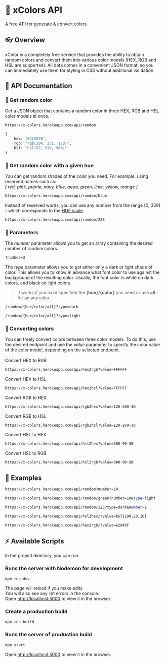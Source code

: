 # :rainbow: xColors API

A free API for generate &amp; convert colors.

## :eyeglasses: Overview
xColor is a completely free service that provides the ability to obtain random colors and convert them into various color models (HEX, RGB and HSL are supported). All data comes in a convenient JSON format, so you can immediately use them for styling in CSS without additional validation.

## :page_facing_up: API Documentation

### :game_die: Get random color
Get a JSON object that contains a random color in three HEX, RGB and HSL color models at once.
```sh
https://x-colors.herokuapp.com/api/random
```
```sh
{
    hex: "#CCFB7B",
    rgb: "rgb(204, 251, 123)",
    hsl: "hsl(82, 51%, 98%)"
}
```

### :art: Get random color with a given hue
You can get random shades of the color you need. For example, using reserved names such as: 
<br>
<i>[ red, pink, puprle, navy, blue, aqua, green, lime, yellow, orange ]</i>
<br>
```sh
https://x-colors.herokuapp.com/api/random/blue
```
Instead of reserved words, you can use any number from the range [0, 359] - which corresponds to the [HUE scale](https://en.wikipedia.org/wiki/Hue).
```sh
https://x-colors.herokuapp.com/api/random/228
```

### :wrench: Parameters
The <i>number</i> parameter allows you to get an array containing the desired number of random colors.
```sh
?number=3
```
The <i>type</i> parameter allows you to get either only a dark or light shade of color. This allows you to know in advance what font color to use against the background of the resulting color. Usually, the font color is white on dark colors, and black on light colors.
> It works if you have specified the <b>{hue}/{color}</b> you need or use <b>all</b> - for an any color.
```sh
/random/{hue/color/all}?type=dark
```
```sh
/random/{hue/color/all}?type=light
```


### :arrows_counterclockwise: Converting сolors
You can freely convert colors between three color models. To do this, use the desired endpoint and use the <i>value</i> parameter to specify the color value of the color model, depending on the selected endpoint.
<br><br>
Convert HEX to RGB
```sh
https://x-colors.herokuapp.com/api/hex2rgb?value=FFFFFF
```
Convert HEX to HSL
```sh
https://x-colors.herokuapp.com/api/hex2hsl?value=FFFFFF
```
Convert RGB to HEX
```sh
https://x-colors.herokuapp.com/api/rgb2hex?value=120-200-30
```
Convert RGB to HSL
```sh
https://x-colors.herokuapp.com/api/rgb2hsl?value=120-200-30
```
Convert HSL to HEX
```sh
https://x-colors.herokuapp.com/api/hsl2hex?value=300-90-50
```
Convert HSL to RGB
```sh
https://x-colors.herokuapp.com/api/hsl2rgb?value=300-90-50
```

## :dart: Examples
```sh
https://x-colors.herokuapp.com/api/random?number=10
```
```sh
https://x-colors.herokuapp.com/api/random/green?number=10&type=light
```
```sh
https://x-colors.herokuapp.com/api/random/123?type=dark&number=2
```
```sh
https://x-colors.herokuapp.com/api/hsl2hex/?value=hsl(200,20,10)
```
```sh
https://x-colors.herokuapp.com/api/hex2rgb/?value=e2A4bF
```

## :zap: Available Scripts

In the project directory, you can run:

### Runs the server with Nodemon for development
```sh
npm run dev
```
The page will reload if you make edits.\
You will also see any lint errors in the console.\
Open [http://localhost:5000](http://localhost:5000) to view it in the browser.

### Create a production build
```sh
npm run build
```

### Runs the server of production build
```sh
npm start
```
Open [http://localhost:5000](http://localhost:5000) to view it in the browser.
